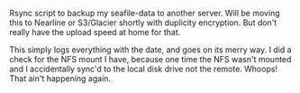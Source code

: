Rsync script to backup my seafile-data to another server. Will be moving this to Nearline or S3/Glacier shortly with duplicity encryption. But don't really have the upload speed at home for that. 

This simply logs everything with the date, and goes on its merry way. I did a check for the NFS mount I have, because one time the NFS wasn't mounted and I accidentally sync'd to the local disk drive not the remote. Whoops! That ain't happening again.


